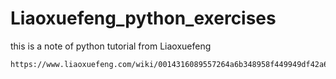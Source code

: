 # Liaoxuefeng_python_exercises
this is a note of python tutorial from Liaoxuefeng

```
https://www.liaoxuefeng.com/wiki/0014316089557264a6b348958f449949df42a6d3a2e542c000
```